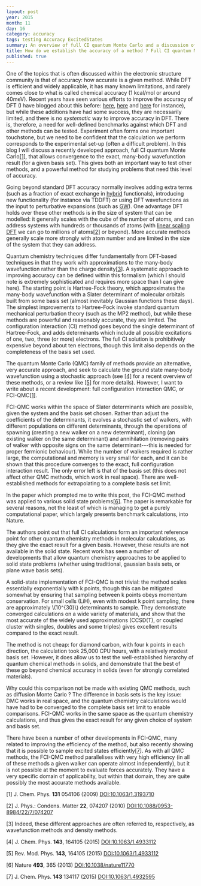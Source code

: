 ```yaml
---
layout: post
year: 2015
month: 11
day: 16
category: accuracy
tags: testing Accuracy ExcitedStates
summary: An overview of full CI quantum Monte Carlo and a discussion of accuracy
title: How do we establish the accuracy of a method ? Full CI quantum Monte Carlo
published: true
---
```

One of the topics that is often discussed within the electronic structure
community is that of accuracy: how accurate is a given method.  While DFT
is efficient and widely applicable, it
has many known limitations, and rarely comes close to what is called chemical
accuracy (1 kcal/mol or around 40meV).  Recent years have seen various efforts
to improve the accuracy of DFT (I have blogged about this before:
[here]({{site.baseurl}}/blog/testing-dft-water-qmc),
[here]({{site.baseurl}}/blog/accuracy-in-dft-codes) and
[here]({{site.baseurl}}/blog/increasing-accuracy) for instance), but while
these additions have had some success, they are necessarily limited, and there
is no *systematic* way to improve accuracy in DFT.  There is, therefore, a need
for well-defined benchmarks against which DFT and other methods can be tested.
Experiment often forms one important touchstone, but we need to
be confident that the calculation we perform corresponds to the experimental
set-up (often a difficult problem).  In this blog I will discuss a recently
developed approach, full CI quantum Monte Carlo[[1]](#R5), that allows convergence to
the exact, many-body wavefunction result (for a given basis set).  This gives
both an important way to test other methods, and a powerful method for studying
problems that need this level of accuracy.

Going beyond standard DFT accuracy normally involves adding extra terms (such
as a fraction of exact exchange in [hybrid]({{site.baseurl}}/tags/hybrids)
functionals), introducing new functionality (for instance via TDDFT) or
using  DFT wavefunctions as the input to perturbative expansions (such as
[GW]({{site.baseurl}}/tags/GW)).  One advantage DFT holds over these other
methods is in the size of system that can be modelled: it generally scales with
the cube of the number of atoms, and can address systems with hundreds or
thousands of atoms (with
[linear scaling DFT]({{site.baseurl}}/tags/LinearScaling/)
we can go to millions of atoms[[2]](#R1) or
beyond).  More accurate methods generally scale more strongly with atom number
and are limited in the size of the system that they can address.

Quantum chemistry techniques differ fundamentally from DFT-based techniques in
that they work with approximations to the many-body wavefunction rather than the
charge density[[3]](#R2).  A systematic approach to improving accuracy can be
defined within this formalism (which I should note is extremely sophisticated
and requires more space than I can give here).  The starting point is
Hartree-Fock theory, which approximates the many-body wavefunction with a Slater
determinant of molecular orbitals built from some basis set (almost inevitably
Gaussian functions these days).  The simplest improvements to Hartree-Fock
invoke standard quantum mechanical perturbation theory (such as the MP2 method),
but while these methods are  powerful and reasonably accurate, they are limited.
The configuration interaction (CI) method goes beyond the single determinant of
Hartree-Fock, and adds determinants which include all possible excitations of
one, two, three (or more) electrons.  The full CI solution is prohibitively
expensive beyond about ten electrons, though this limit also depends on the
completeness of the basis set used.

The quantum Monte Carlo (QMC) family of methods provide an alternative, very
accurate approach, and seek to calculate the ground state many-body wavefunction
using a stochastic approach (see [[4]](#R3) for a recent overview of these
methods, or a review like [[5]](#R4) for more details).  However, I want to
write about a recent development: full configuration interaction QMC, or
FCI-QMC[[1]](#R5).

FCI-QMC works within the space of Slater determinants which are possible, given
the system and the basis set chosen.  Rather than adjust the coefficients of
the determinants, it evolves a stochastic set of walkers, with different
populations on different determinants, through the
operations of spawning (creating a new walker on a new determinant),
cloning (an existing walker on the same
determinant) and annihilation (removing pairs of walker with opposite
signs on the same determinant---this is needed for proper fermionic behaviour).
While the number of
walkers required is rather large, the computational and memory is very small
for each, and it can be shown that this procedure converges to the exact, full
configuration interaction result.  The only error left is that of the basis
set (this does not affect other QMC methods, which work in real space).  There
are well-established methods for extrapolating to a complete basis set limit.

In the paper which prompted me to write this post, the FCI-QMC method was
applied to various solid state problems[[6]](#R6).  The paper is remarkable for
several reasons, not the least of which is managing to get a purely
computational paper, which largely presents benchmark calculations, into
Nature.  

The authors point out that full CI calculations form an important reference
point for other quantum chemistry methods in molecular calculations, as they
give the exact result for a given basis.  However, these results are not
available in the solid state.  Recent work has seen a number of developments
that allow quantum chemistry approaches to be applied to solid state problems
(whether using traditional, gaussian basis sets, or plane wave basis sets).

A solid-state implementation of FCI-QMC is not trivial: the method scales
essentially exponentially with k points, though this can be mitigated somewhat
by ensuring that sampling between k points obeys momentum conservation.  For
small cells (LiH), even with modest k point sampling, there are approximately
\\(10^{30}\\) determinants to sample.  They demonstrate converged calculations
on a wide variety of materials, and show that the most accurate of the widely
used approximations (CCSD(T), or coupled cluster with singles, doubles and
some triples) gives excellent results compared to the exact result.

The method is not cheap: for diamond carbon, with four k points in each
direction, the calculation took 25,000 CPU hours, with a relatively modest
basis set.  However, it does allow us to test the well-established hierarchy
of quantum chemical methods in solids, and demonstrate that the best of these
go beyond chemical accuracy in solids (even for strongly correlated materials).

Why could this comparison not be made with existing QMC methods, such as
diffusion Monte Carlo ? The difference in basis sets is the key issue: DMC
works in real space, and the quantum chemistry calculations would have had to
be converged to the complete basis set limit to enable comparisons.  FCI-QMC
works in the same space as the quantum chemistry calculations, and thus gives
the exact result for any given choice of system and basis set.

There have been a number of other developments in FCI-QMC, many related to
improving the efficiency of the method, but also recently showing that it is
possible to sample excited states efficiently[[7]](#R7).  As with all QMC
methods, the FCI-QMC method parallelises with very high efficiency (in all
of these methods a given walker can operate almost independently), but it is
not possible at the moment to evaluate forces accurately.  They have a very
specific domain of applicability, but within that domain, they are quite
possibly the most accurate methods available.

<a name="R5">[1]</a> J. Chem. Phys. **131** 054106 (2009) [DOI:10.1063/1.3193710](http://dx.doi.org/10.1063/1.3193710)

<a name="R1">[2]</a> J. Phys.: Condens. Matter **22**, 074207 (2010) [DOI:10.1088/0953-8984/22/7/074207](http://dx.doi.org/10.1088/0953-8984/22/7/074207)

<a name="R2">[3]</a> Indeed, these different approaches are often referred to,
respectively, as wavefunction methods and density methods.

<a name="R3">[4]</a> J. Chem. Phys. **143**, 164105 (2015) [DOI:10.1063/1.4933112](http://dx.doi.org/10.1063/1.4933112)

<a name="R4">[5]</a> Rev. Mod. Phys. **143**, 164105 (2015) [DOI:10.1063/1.4933112](http://dx.doi.org/10.1063/1.4933112)

<a name="R6">[6]</a> Nature **493**, 365 (2013) [DOI:10.1038/nature11770](http://dx.doi.org/10.1038/nature11770)

<a name="R7">[7]</a> J. Chem. Phys. **143** 134117 (2015) [DOI:10.1063/1.4932595](http://dx.doi.org/10.1063/1.4932595)
